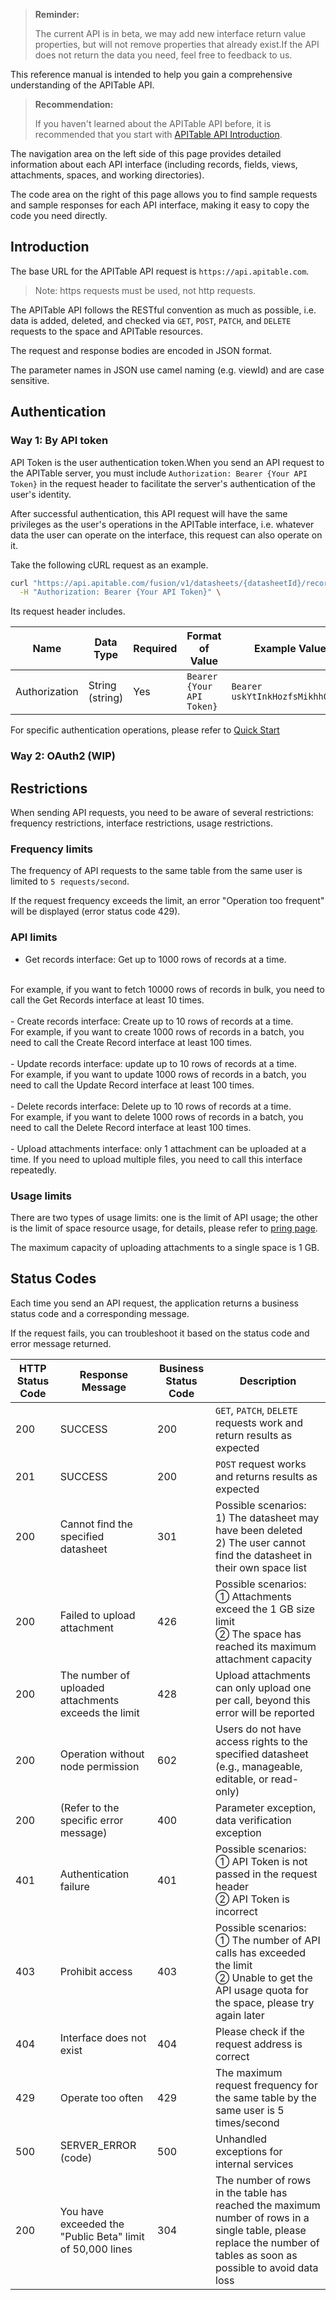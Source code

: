 > **Reminder:**
> 
> The current API is in beta, we may add new interface return value properties, but will not remove properties that already exist.If the API does not return the data you need, feel free to feedback to us.

This reference manual is intended to help you gain a comprehensive understanding of the APITable API.

> **Recommendation:**
> 
> If you haven't learned about the APITable API before, it is recommended that you start with [APITable API Introduction](/api/introduction).

The navigation area on the left side of this page provides detailed information about each API interface (including records, fields, views, attachments, spaces, and working directories).

The code area on the right of this page allows you to find sample requests and sample responses for each API interface, making it easy to copy the code you need directly.

## Introduction

The base URL for the APITable API request is `https://api.apitable.com`.

> Note: https requests must be used, not http requests.

The APITable API follows the RESTful convention as much as possible, i.e. data is added, deleted, and checked via `GET`, `POST`, `PATCH`, and `DELETE` requests to the space and APITable resources.

The request and response bodies are encoded in JSON format.

The parameter names in JSON use camel naming (e.g. viewId) and are case sensitive.

## Authentication

### Way 1: By API token

API Token is the user authentication token.When you send an API request to the APITable server, you must include `Authorization: Bearer {Your API Token}` in the request header to facilitate the server's authentication of the user's identity.

After successful authentication, this API request will have the same privileges as the user's operations in the APITable interface, i.e. whatever data the user can operate on the interface, this request can also operate on it.

Take the following cURL request as an example.

```bash
curl "https://api.apitable.com/fusion/v1/datasheets/{datasheetId}/records" \
  -H "Authorization: Bearer {Your API Token}" \
```

Its request header includes.

| Name          | Data Type       | Required | Format of Value           | Example Value                    |
| ------------- | --------------- | -------- | ------------------------- | -------------------------------- |
| Authorization | String (string) | Yes      | `Bearer {Your API Token}` | `Bearer uskYtInkHozfsMikhh0yfoS` |

For specific authentication operations, please refer to [Quick Start](/api/quick-start)

### Way 2: OAuth2 (WIP)

## Restrictions

When sending API requests, you need to be aware of several restrictions: frequency restrictions, interface restrictions, usage restrictions.

### Frequency limits

The frequency of API requests to the same table from the same user is limited to `5 requests/second`.

If the request frequency exceeds the limit, an error "Operation too frequent" will be displayed (error status code 429).

### API limits

- Get records interface: Get up to 1000 rows of records at a time.
<br/>
    For example, if you want to fetch 10000 rows of records in bulk, you need to call the Get Records interface at least 10 times.
<br/>
<br/>
- Create records interface: Create up to 10 rows of records at a time.
<br/>
    For example, if you want to create 1000 rows of records in a batch, you need to call the Create Record interface at least 100 times.
<br/>
<br/>
- Update records interface: update up to 10 rows of records at a time.
<br/>
    For example, if you want to update 1000 rows of records in a batch, you need to call the Update Record interface at least 100 times.
<br/>
<br/>
- Delete records interface: Delete up to 10 rows of records at a time.
<br/>
    For example, if you want to delete 1000 rows of records in a batch, you need to call the Delete Record interface at least 100 times.
<br/>
<br/>
- Upload attachments interface: only 1 attachment can be uploaded at a time.
    If you need to upload multiple files, you need to call this interface repeatedly.

### Usage limits

There are two types of usage limits: one is the limit of API usage; the other is the limit of space resource usage, for details, please refer to [pring page](https://apitable.com/pricing).

The maximum capacity of uploading attachments to a single space is 1 GB.

## Status Codes

Each time you send an API request, the application returns a business status code and a corresponding message.

If the request fails, you can troubleshoot it based on the status code and error message returned.

| **HTTP Status Code** | **Response Message**                                      | **Business Status Code** | Description                                                                                                                                                          |
| -------------------- | --------------------------------------------------------- | ------------------------ | -------------------------------------------------------------------------------------------------------------------------------------------------------------------- |
| 200                  | SUCCESS                                                   | 200                      | `GET`, `PATCH`, `DELETE` requests work and return results as expected                                                                                                |
| 201                  | SUCCESS                                                   | 200                      | `POST` request works and returns results as expected                                                                                                                 |
| 200                  | Cannot find the specified datasheet                       | 301                      | Possible scenarios: <br />1) The datasheet may have been deleted<br />2) The user cannot find the datasheet in their own space list                                  |
| 200                  | Failed to upload attachment                               | 426                      | Possible scenarios: <br />① Attachments exceed the 1 GB size limit<br />② The space has reached its maximum attachment capacity                                      |
| 200                  | The number of uploaded attachments exceeds the limit      | 428                      | Upload attachments can only upload one per call, beyond this error will be reported                                                                                  |
| 200                  | Operation without node permission                         | 602                      | Users do not have access rights to the specified datasheet (e.g., manageable, editable, or read-only)                                                                |
| 200                  | (Refer to the specific error message)                     | 400                      | Parameter exception, data verification exception                                                                                                                     |
| 401                  | Authentication failure                                    | 401                      | Possible scenarios: <br />① API Token is not passed in the request header <br />② API Token is incorrect                                                             |
| 403                  | Prohibit access                                           | 403                      | Possible scenarios:<br /> ① The number of API calls has exceeded the limit<br /> ② Unable to get the API usage quota for the space, please try again later           |
| 404                  | Interface does not exist                                  | 404                      | Please check if the request address is correct                                                                                                                       |
| 429                  | Operate too often                                         | 429                      | The maximum request frequency for the same table by the same user is 5 times/second                                                                                  |
| 500                  | SERVER_ERROR (code)                                       | 500                      | Unhandled exceptions for internal services                                                                                                                           |
| 200                  | You have exceeded the "Public Beta" limit of 50,000 lines | 304                      | The number of rows in the table has reached the maximum number of rows in a single table, please replace the number of tables as soon as possible to avoid data loss |
